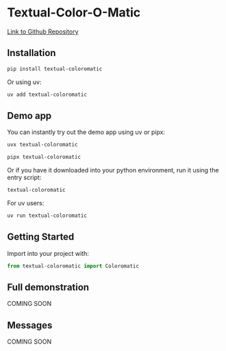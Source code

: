 # Textual-Color-O-Matic

[Link to Github Repository](https://github.com/edward-jazzhands/textual-coloromatic)

## Installation

```sh
pip install textual-coloromatic
```

Or using uv:

```sh
uv add textual-coloromatic
```

## Demo app

You can instantly try out the demo app using uv or pipx:

```sh
uvx textual-coloromatic
```

```sh
pipx textual-coloromatic
```

Or if you have it downloaded into your python environment, run it using the entry script:

```sh
textual-coloromatic
```

For uv users:

```sh
uv run textual-coloromatic
```

## Getting Started

Import into your project with:

```py
from textual-coloromatic import Coloromatic
```

## Full demonstration

COMING SOON

## Messages

COMING SOON
